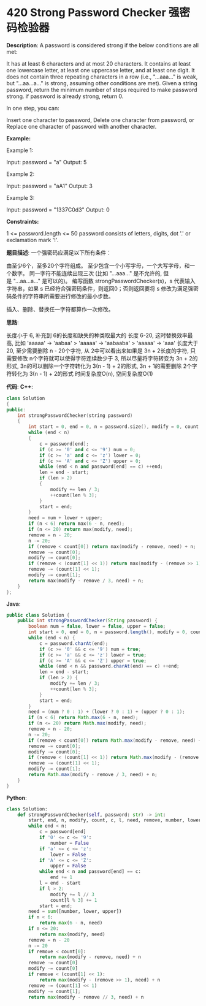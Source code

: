 # 420 Strong Password Checker 强密码检验器

__Description__:
A password is considered strong if the below conditions are all met:

It has at least 6 characters and at most 20 characters.
It contains at least one lowercase letter, at least one uppercase letter, and at least one digit.
It does not contain three repeating characters in a row (i.e., "...aaa..." is weak, but "...aa...a..." is strong, assuming other conditions are met).
Given a string password, return the minimum number of steps required to make password strong. if password is already strong, return 0.

In one step, you can:

Insert one character to password,
Delete one character from password, or
Replace one character of password with another character.

__Example:__

Example 1:

Input: password = "a"
Output: 5

Example 2:

Input: password = "aA1"
Output: 3

Example 3:

Input: password = "1337C0d3"
Output: 0

__Constraints:__

1 <= password.length <= 50
password consists of letters, digits, dot '.' or exclamation mark '!'.

__题目描述__:
一个强密码应满足以下所有条件：

由至少6个，至多20个字符组成。
至少包含一个小写字母，一个大写字母，和一个数字。
同一字符不能连续出现三次 (比如 "...aaa..." 是不允许的, 但是 "...aa...a..." 是可以的)。
编写函数 strongPasswordChecker(s)，s 代表输入字符串，如果 s 已经符合强密码条件，则返回0；否则返回要将 s 修改为满足强密码条件的字符串所需要进行修改的最小步数。

插入、删除、替换任一字符都算作一次修改。

__思路__:

长度小于 6, 补充到 6的长度和缺失的种类取最大的
长度 6-20, 这时替换效率最高, 比如 'aaaaa' -> 'aabaa' > 'aaaaa' -> 'aabaaba' > 'aaaaa' -> 'aaa'
长度大于 20, 至少需要删除 n - 20个字符, 从 2中可以看出来如果是 3n + 2长度的字符, 只需要修改 n个字符就可以使得字符连续数少于 3, 所以尽量将字符转变为 3n + 2的形式, 3n的可以删除一个字符转化为 3(n - 1) + 2的形式, 3n + 1的需要删除 2个字符转化为 3(n - 1) + 2的形式
时间复杂度O(n), 空间复杂度O(1)

__代码__:
__C++__:

```C++
class Solution 
{
public:
    int strongPasswordChecker(string password) 
    {
        int start = 0, end = 0, n = password.size(), modify = 0, count[]{0, 0, 0}, c = 0, len = 0, need = 0, remove = 0, num = 1, lower = 1, upper = 1;
        while (end < n) 
        {
            c = password[end];
            if (c >= '0' and c <= '9') num = 0;
            if (c >= 'a' and c <= 'z') lower = 0;
            if (c >= 'A' and c <= 'Z') upper = 0;
            while (end < n and password[end] == c) ++end;
            len = end - start;
            if (len > 2) 
            {
                modify += len / 3;
                ++count[len % 3];
            }
            start = end;
        }
        need = num + lower + upper;
        if (n < 6) return max(6 - n, need);
        if (n <= 20) return max(modify, need);
        remove = n - 20;
        n -= 20;
        if (remove < count[0]) return max(modify - remove, need) + n;
        remove -= count[0];
        modify -= count[0];
        if (remove < (count[1] << 1)) return max(modify - (remove >> 1), need) + n;
        remove -= (count[1] << 1);
        modify -= count[1];
        return max(modify - remove / 3, need) + n;
    }
};
```

__Java__:

```Java
public class Solution {
    public int strongPasswordChecker(String password) {
        boolean num = false, lower = false, upper = false;
        int start = 0, end = 0, n = password.length(), modify = 0, count[] = new int[]{0, 0, 0}, c = 0, len = 0, need = 0, remove = 0;
        while (end < n) {
            c = password.charAt(end);
            if (c >= '0' && c <= '9') num = true;
            if (c >= 'a' && c <= 'z') lower = true;
            if (c >= 'A' && c <= 'Z') upper = true;
            while (end < n && password.charAt(end) == c) ++end;
            len = end - start;
            if (len > 2) {
                modify += len / 3;
                ++count[len % 3];
            }
            start = end;
        }
        need = (num ? 0 : 1) + (lower ? 0 : 1) + (upper ? 0 : 1);
        if (n < 6) return Math.max(6 - n, need);
        if (n <= 20) return Math.max(modify, need);
        remove = n - 20;
        n -= 20;
        if (remove < count[0]) return Math.max(modify - remove, need) + n;
        remove -= count[0];
        modify -= count[0];
        if (remove < (count[1] << 1)) return Math.max(modify - (remove >> 1), need) + n;
        remove -= (count[1] << 1);
        modify -= count[1];
        return Math.max(modify - remove / 3, need) + n;
    }
}
```

__Python__:

```Python
class Solution:
    def strongPasswordChecker(self, password: str) -> int:
        start, end, n, modify, count, c, l, need, remove, number, lower, upper = 0, 0, len(password), 0, [0] * 3, '', 0, 0, 0, True, True, True
        while end < n:
            c = password[end]
            if '0' <= c <= '9':
                number = False
            if 'a' <= c <= 'z':
                lower = False
            if 'A' <= c <= 'Z':
                upper = False
            while end < n and password[end] == c:
                end += 1
            l = end - start
            if l > 2:
                modify += l // 3
                count[l % 3] += 1
            start = end;
        need = sum([number, lower, upper])
        if n < 6:
            return max(6 - n, need)
        if n <= 20:
            return max(modify, need)
        remove = n - 20
        n -= 20
        if remove < count[0]:
            return max(modify - remove, need) + n
        remove -= count[0]
        modify -= count[0]
        if remove < (count[1] << 1):
            return max(modify - (remove >> 1), need) + n
        remove -= (count[1] << 1)
        modify -= count[1];
        return max(modify - remove // 3, need) + n
```
